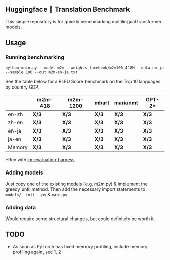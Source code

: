 
## Huggingface 🤗 Translation Benchmark


This simple repository is for quickly benchmarking multilingual transformer models.


## Usage

### Running benchmarking

```
python main.py --model m2m --weights facebook/m2m100_418M --data en-ja --sample 100 --out m2m-en-ja.txt
```

See the table below for a BLEU Score benchmark on the Top 10 languages by country GDP:

|       |  m2m-418  | m2m-1200  | mbart  | marianmt  | GPT-2* |
| ----------- | ----------- |-----------|-----------|-----------|-----------|
| en-zh   |  **X/3**  |  **X/3** |  **X/3** | **X/3** | **X/3** |
| zh-en   |  **X/3**  |  **X/3** |  **X/3** | **X/3** | **X/3** |
| en-ja   |  **X/3**  |  **X/3** |  **X/3** | **X/3** | **X/3** |
| ja-en   |  **X/3**  |  **X/3** |  **X/3** |  **X/3**| **X/3** |
| Memory   |  **X/3**  |  **X/3** |  **X/3** | **X/3**| **X/3** |




*Run with [lm-evaluation-harness](https://github.com/EleutherAI/lm-evaluation-harness)




### Adding models

Just copy one of the existing models (e.g. m2m.py) & implement the greedy_until method. 
Then add the necessary import statements to `models/__init__.py` & `main.py`.

### Adding data

Would require some structural changes, but could definitely be worth it.

## TODO

- As soon as PyTorch has fixed memory profiling, include memory profiling again, see [1](https://github.com/pytorch/kineto/issues/308), [2](https://github.com/pytorch/pytorch/pull/60432)



